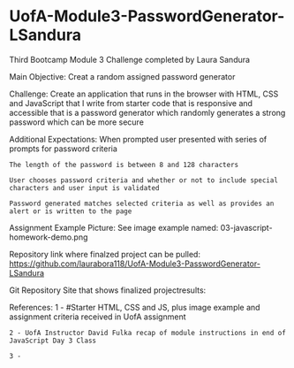 # UofA-Module3-PasswordGenerator-LSandura
Third Bootcamp Module 3 Challenge completed by Laura Sandura

Main Objective: 
    Creat a random assigned password generator

Challenge: 
    Create an application that runs in the browser with HTML, CSS and JavaScript that I write from starter code that is responsive and accessible that is a password generator which randomly generates a strong password which can be more secure

Additional Expectations:
    When prompted user presented with series of prompts for password criteria

    The length of the password is between 8 and 128 characters

    User chooses password criteria and whether or not to include special characters and user input is validated

    Password generated matches selected criteria as well as provides an alert or is written to the page

Assignment Example Picture:
    See image example named: 03-javascript-homework-demo.png

Repository link where finalzed project can be pulled:
    https://github.com/laurabora118/UofA-Module3-PasswordGenerator-LSandura

Git Repository Site that shows finalized projectresults:
    

References:
    1 - #Starter HTML, CSS and JS, plus image example and assignment criteria received in UofA assignment 

    2 - UofA Instructor David Fulka recap of module instructions in end of JavaScript Day 3 Class

    3 -
